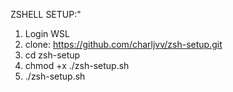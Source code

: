 ZSHELL SETUP:"
1. Login WSL
2. clone: https://github.com/charljvv/zsh-setup.git
3. cd zsh-setup
4. chmod +x ./zsh-setup.sh
5. ./zsh-setup.sh